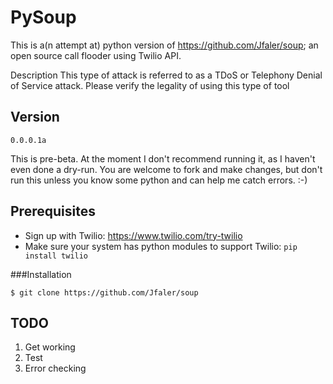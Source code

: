 # PySoup
This is a(n attempt at) python version of https://github.com/Jfaler/soup; an open
source call flooder using Twilio API.


Description
This type of attack is referred to as a TDoS or Telephony Denial of Service attack.
Please verify the legality of using this type of tool


## Version
`
0.0.0.1a
`

This is pre-beta. At the moment I don't recommend running it, as I haven't even done a dry-run. 
You are welcome to fork and make changes, but don't run this unless you know some python and can help me catch errors. :-)

## Prerequisites

* Sign up with Twilio: https://www.twilio.com/try-twilio
* Make sure your system has python modules to support Twilio: `pip install twilio`

###Installation

`$ git clone https://github.com/Jfaler/soup`

## TODO

1. Get working
2. Test
3. Error checking

